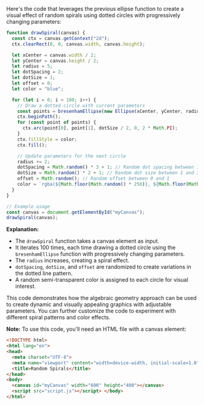 Here's the code that leverages the previous ellipse function to create a visual effect of random spirals using dotted circles with progressively changing parameters:

```javascript
function drawSpiral(canvas) {
  const ctx = canvas.getContext("2d");
  ctx.clearRect(0, 0, canvas.width, canvas.height);

  let xCenter = canvas.width / 2;
  let yCenter = canvas.height / 2;
  let radius = 5;
  let dotSpacing = 2;
  let dotSize = 1;
  let offset = 0;
  let color = "blue";

  for (let i = 0; i < 100; i++) {
    // Draw a dotted circle with current parameters
    const points = bresenhamEllipse(new Ellipse(xCenter, yCenter, radius, radius), xCenter, yCenter, dotSpacing, dotSize, offset);
    ctx.beginPath();
    for (const point of points) {
      ctx.arc(point[0], point[1], dotSize / 2, 0, 2 * Math.PI);
    }
    ctx.fillStyle = color;
    ctx.fill();

    // Update parameters for the next circle
    radius += 2;
    dotSpacing = Math.random() * 3 + 1; // Random dot spacing between 1 and 4
    dotSize = Math.random() * 2 + 1; // Random dot size between 1 and 3
    offset = Math.random(); // Random offset between 0 and 1
    color = `rgba(${Math.floor(Math.random() * 256)}, ${Math.floor(Math.random() * 256)}, ${Math.floor(Math.random() * 256)}, 0.5)`; // Random semi-transparent color
  }
}

// Example usage
const canvas = document.getElementById("myCanvas");
drawSpiral(canvas);
```

**Explanation:**

* The `drawSpiral` function takes a canvas element as input.
* It iterates 100 times, each time drawing a dotted circle using the `bresenhamEllipse` function with progressively changing parameters.
* The `radius` increases, creating a spiral effect.
* `dotSpacing`, `dotSize`, and `offset` are randomized to create variations in the dotted line pattern.
* A random semi-transparent color is assigned to each circle for visual interest.

This code demonstrates how the algebraic geometry approach can be used to create dynamic and visually appealing graphics with adjustable parameters. You can further customize the code to experiment with different spiral patterns and color effects.

**Note:** To use this code, you'll need an HTML file with a canvas element:

```html
<!DOCTYPE html>
<html lang="en">
<head>
  <meta charset="UTF-8">
  <meta name="viewport" content="width=device-width, initial-scale=1.0">
  <title>Random Spirals</title>
</head>
<body>
  <canvas id="myCanvas" width="600" height="400"></canvas>
  <script src="script.js"></script> </body>
</html>
```
